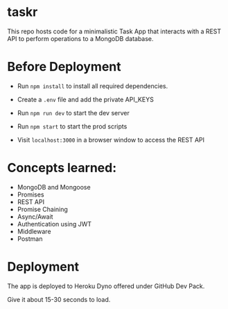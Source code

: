 # taskr
 
This repo hosts code for a minimalistic Task App that interacts with a REST API to perform operations to a MongoDB database. 

# Before Deployment

- Run `npm install` to install all required dependencies.

- Create a `.env` file and add the private API_KEYS 

- Run `npm run dev` to start the dev server
    
- Run `npm start` to start the prod scripts 

- Visit `localhost:3000` in a browser window to access the REST API

# Concepts learned:

- MongoDB and Mongoose
- Promises
- REST API
- Promise Chaining
- Async/Await
- Authentication using JWT 
- Middleware
- Postman
  

# Deployment

The app is deployed to Heroku Dyno offered under GitHub Dev Pack.

Give it about 15-30 seconds to load.


